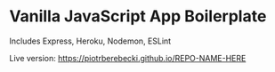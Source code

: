 # Vanilla JavaScript App Boilerplate

Includes Express, Heroku, Nodemon, ESLint

Live version: https://piotrberebecki.github.io/REPO-NAME-HERE

